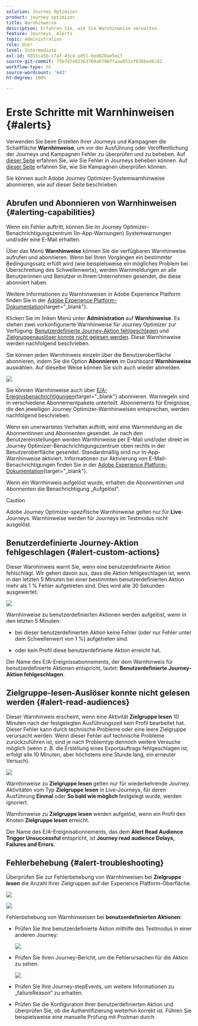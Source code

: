 ```yaml
---
solution: Journey Optimizer
product: journey optimizer
title: Warnhinweise
description: Erfahren Sie, wie Sie Warnhinweise verwalten.
feature: Journeys, Alerts
topic: Administration
role: User
level: Intermediate
exl-id: 0855ca5b-c7af-41c4-ad51-bed820ae5ecf
source-git-commit: 75b7d7402363709a0790ffaae051cf836bed6c81
workflow-type: ht
source-wordcount: '643'
ht-degree: 100%

---
```


# Erste Schritte mit Warnhinweisen {#alerts}

Verwenden Sie beim Erstellen Ihrer Journeys und Kampagnen die Schaltfläche **Warnhinweise**, um vor der Ausführung oder Veröffentlichung der Journeys und Kampagnen Fehler zu überprüfen und zu beheben. Auf [dieser Seite](../building-journeys/troubleshooting.md) erfahren Sie, wie Sie Fehler in Journeys beheben können. Auf [dieser Seite](../campaigns/review-activate-campaign.md) erfahren Sie, wie Sie Kampagnen überprüfen können.

Sie können auch Adobe Journey Optimizer-Systemwarnhinweise abonnieren, wie auf dieser Seite beschrieben.

## Abrufen und Abonnieren von Warnhinweisen {#alerting-capabilities}

Wenn ein Fehler auftritt, können Sie im Journey Optimizer-Benachrichtigungszentrum (In-App-Warnungen) Systemwarnungen und/oder eine E-Mail erhalten.

Über das Menü **Warnhinweise** können Sie die verfügbaren Warnhinweise aufrufen und abonnieren. Wenn bei Ihren Vorgängen ein bestimmter Bedingungssatz erfüllt wird (wie beispielsweise ein mögliches Problem bei Überschreitung des Schwellenwerts), werden Warnmeldungen an alle Benutzerinnen und Benutzer in Ihrem Unternehmen gesendet, die diese abonniert haben.

<!--These messages can repeat over a pre-defined time interval until the alert has been resolved.-->

Weitere Informationen zu Warnhinweisen in Adobe Experience Platform finden Sie in der [Adobe Experience Platform-Dokumentation](https://experienceleague.adobe.com/docs/experience-platform/observability/alerts/overview.html?lang=de){target="_blank"}.

Klicken Sie im linken Menü unter **Administration** auf **Warnhinweise**. Es stehen zwei vorkonfigurierte Warnhinweise für Journey Optimizer zur Verfügung: [Benutzerdefinierte Journey-Aktion fehlgeschlagen](#alert-custom-actions) und [Zielgruppenauslöser konnte nicht gelesen werden](#alert-read-audiences). Diese Warnhinweise werden nachfolgend beschrieben.

Sie können jeden Warnhinweis einzeln über die Benutzeroberfläche abonnieren, indem Sie die Option **Abonnieren** im Dashboard **Warnhinweise** auswählen. Auf dieselbe Weise können Sie sich auch wieder abmelden.

![](assets/alert-subscribe.png)

Sie können Warnhinweise auch über [E/A-Ereignisbenachrichtigungen](https://experienceleague.adobe.com/docs/experience-platform/observability/alerts/subscribe.html?lang=de){target="_blank"} abonnieren. Warnregeln sind in verschiedene Abonnementpakete unterteilt. Abonnements für Ereignisse, die den jeweiligen Journey Optimizer-Warnhinweisen entsprechen, werden nachfolgend beschrieben.

Wenn ein unerwartetes Verhalten auftritt, wird eine Warnmeldung an die Abonnentinnen und Abonnenten gesendet. Je nach den Benutzereinstellungen werden Warnhinweise per E-Mail und/oder direkt im Journey Optimizer-Benachrichtigungszentrum oben rechts in der Benutzeroberfläche gesendet. Standardmäßig sind nur In-App-Warnhinweise aktiviert. Informationen zur Aktivierung von E-Mail-Benachrichtigungen finden Sie in der [Adobe Experience Platform-Dokumentation](https://experienceleague.adobe.com/docs/experience-platform/observability/alerts/ui.html?lang=de#enable-email-alerts){target="_blank"}.

Wenn ein Warnhinweis aufgelöst wurde, erhalten die Abonnentinnen und Abonnenten die Benachrichtigung „Aufgelöst“.

>[!CAUTION]
>
>Adobe Journey Optimizer-spezifische Warnhinweise gelten nur für **Live**-Journeys. Warnhinweise werden für Journeys im Testmodus nicht ausgelöst.

## Benutzerdefinierte Journey-Aktion fehlgeschlagen {#alert-custom-actions}

Dieser Warnhinweis warnt Sie, wenn eine benutzerdefinierte Aktion fehlschlägt. Wir gehen davon aus, dass die Aktion fehlgeschlagen ist, wenn in den letzten 5 Minuten bei einer bestimmten benutzerdefinierten Aktion mehr als 1 % Fehler aufgetreten sind. Dies wird alle 30 Sekunden ausgewertet.

![](assets/alerts-custom-action.png)

Warnhinweise zu benutzerdefinierten Aktionen werden aufgelöst, wenn in den letzten 5 Minuten:

* bei dieser benutzerdefinierten Aktion keine Fehler (oder nur Fehler unter dem Schwellenwert von 1 %) aufgetreten sind.

* oder kein Profil diese benutzerdefinierte Aktion erreicht hat.

Der Name des E/A-Ereignissabonnements, der dem Warnhinweis für benutzerdefinierte Aktionen entspricht, lautet: **Benutzerdefinierte Journey-Aktion fehlgeschlagen**.

## Zielgruppe-lesen-Auslöser konnte nicht gelesen werden {#alert-read-audiences}

Dieser Warnhinweis erscheint, wenn eine Aktivität **Zielgruppe lesen** 10 Minuten nach der festgelegten Ausführungszeit kein Profil bearbeitet hat. Dieser Fehler kann durch technische Probleme oder eine leere Zielgruppe verursacht werden. Wenn dieser Fehler auf technische Probleme zurückzuführen ist, sind je nach Problemtyp dennoch weitere Versuche möglich (wenn z. B. die Erstellung eines Exportauftrags fehlgeschlagen ist, erfolgt alle 10 Minuten, aber höchstens eine Stunde lang, ein erneuter Versuch).

![](assets/alerts1.png)

Warnhinweise zu **Zielgruppe lesen** gelten nur für wiederkehrende Journey. Aktivitäten vom Typ **Zielgruppe lesen** in Live-Journeys, für deren Ausführung **Einmal** oder **So bald wie möglich** festgelegt wurde, werden ignoriert.

Warnhinweise zu **Zielgruppe lesen** werden aufgelöst, wenn ein Profil den Knoten **Zielgruppe lesen** erreicht.

Der Name des E/A-Ereignisabonnements, das dem **Alert Read Audience Trigger Unsuccessful** entspricht, ist **Journey read audience Delays, Failures and Errors**.

## Fehlerbehebung {#alert-troubleshooting}

Überprüfen Sie zur Fehlerbehebung von Warnhinweisen bei **Zielgruppe lesen** die Anzahl Ihrer Zielgruppen auf der Experience Platform-Oberfläche.

![](assets/alert-troubleshooting-0.png)

![](assets/alert-troubleshooting-1.png)

Fehlerbehebung von Warnhinweisen bei **benutzerdefinierten Aktionen**:

* Prüfen Sie Ihre benutzerdefinierte Aktion mithilfe des Testmodus in einer anderen Journey:

  ![](assets/alert-troubleshooting-2.png)

* Prüfen Sie Ihren Journey-Bericht, um die Fehlerursachen für die Aktion zu sehen.

  ![](assets/alert-troubleshooting-3.png)

* Prüfen Sie Ihre Journey-stepEvents, um weitere Informationen zu „failureReason“ zu erhalten.

* Prüfen Sie die Konfiguration Ihrer benutzerdefinierten Aktion und überprüfen Sie, ob die Authentifizierung weiterhin korrekt ist. Führen Sie beispielsweise eine manuelle Prüfung mit Postman durch.
